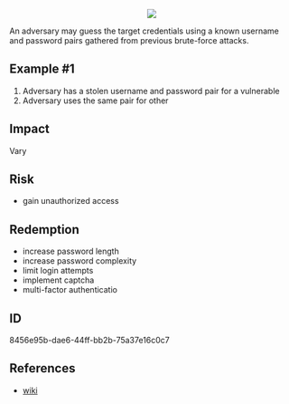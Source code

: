 <p align="center"> <img src="https://raw.githubusercontent.com/qeeqbox/two-factor-authentication-brute-force-vulnerability/main/two-factor-authentication-brute-force-vulnerability.png"></p>

An adversary may guess the target credentials using a known username and password pairs gathered from previous brute-force attacks.

## Example #1
1. Adversary has a stolen username and password pair for a vulnerable
2. Adversary uses the same pair for other

## Impact
Vary

## Risk
- gain unauthorized access

## Redemption
- increase password length
- increase password complexity
- limit login attempts
- implement captcha
- multi-factor authenticatio

## ID
8456e95b-dae6-44ff-bb2b-75a37e16c0c7

## References
- [wiki](https://en.wikipedia.org/wiki/brute-force_attack/)
